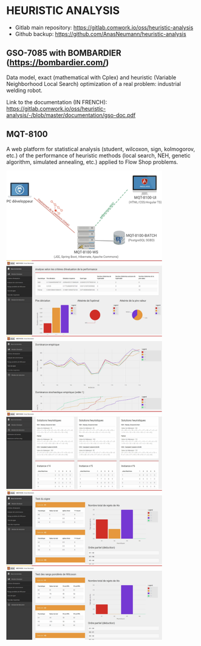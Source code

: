 # HEURISTIC ANALYSIS

* Gitlab main repository: https://gitlab.comwork.io/oss/heuristic-analysis
* Github backup: https://github.com/AnasNeumann/heuristic-analysis

## GSO-7085 with BOMBARDIER (https://bombardier.com/)
Data model, exact (mathematical with Cplex) and heuristic (Variable Neighborhood Local Search) optimization of a real problem: industrial welding robot.

Link to the documentation (IN FRENCH): https://gitlab.comwork.io/oss/heuristic-analysis/-/blob/master/documentation/gso-doc.pdf

## MQT-8100
A web platform for statistical analysis (student, wilcoxon, sign, kolmogorov, etc.) of the performance of heuristic methods (local search, NEH, genetic algorithm, simulated annealing, etc.) applied to Flow Shop problems.

<p float="left">
    <img src="/documentation/1.png" width="410">
    <img src="/documentation/2.png" width="410">
    <img src="/documentation/3.png" width="410">
    <img src="/documentation/4.png" width="410">
    <img src="/documentation/5.png" width="410">
    <img src="/documentation/6.png" width="410">
</p>
